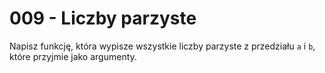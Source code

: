 # 009 - Liczby parzyste

Napisz funkcję, która wypisze wszystkie liczby parzyste z przedziału `a` i `b`, które przyjmie jako
argumenty.

